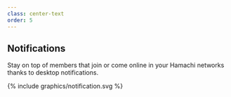 ```yaml
---
class: center-text
order: 5
---
```

## Notifications

Stay on top of members that join or come online in your Hamachi networks thanks to desktop notifications.

<div class="graphic">{% include graphics/notification.svg %}</div>
